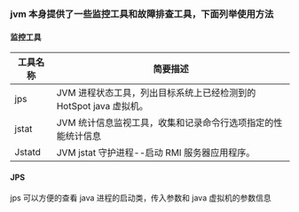 ### jvm 本身提供了一些监控工具和故障排查工具，下面列举使用方法

#### 监控工具

| 工具名称 | 简要描述                                                     |
| -------- | ------------------------------------------------------------ |
| jps      | JVM 进程状态工具，列出目标系统上已经检测到的 HotSpot java 虚拟机。 |
| jstat    | JVM 统计信息监视工具，收集和记录命令行选项指定的性能统计信息 |
| Jstatd   | JVM jstat 守护进程--启动 RMI 服务器应用程序。                |



#### JPS

jps 可以方便的查看 java 进程的启动类，传入参数和 java 虚拟机的参数信息